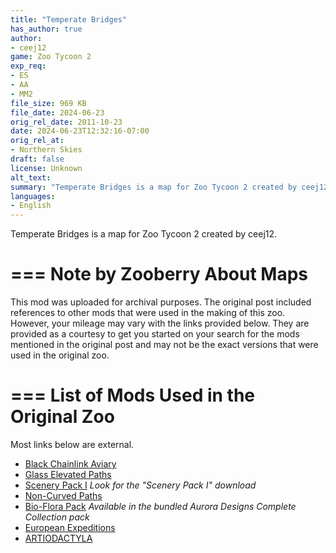 ```yaml
---
title: "Temperate Bridges"
has_author: true
author: 
- ceej12
game: Zoo Tycoon 2
exp_req: 
- ES
- AA
- MM2
file_size: 969 KB
file_date: 2024-06-23
orig_rel_date: 2011-10-23
date: 2024-06-23T12:32:16-07:00
orig_rel_at: 
- Northern Skies
draft: false
license: Unknown
alt_text: 
summary: "Temperate Bridges is a map for Zoo Tycoon 2 created by ceej12."
languages:
- English
---
```


Temperate Bridges is a map for Zoo Tycoon 2 created by ceej12.

===
Note by Zooberry About Maps 
===

This mod was uploaded for archival purposes. The original post included references to other mods that were used in the making of this zoo. However, your mileage may vary with the links provided below. They are provided as a courtesy to get you started on your search for the mods mentioned in the original post and may not be the exact versions that were used in the original zoo.

===
List of Mods Used in the Original Zoo
===

Most links below are external.

- [Black Chainlink Aviary](https://zt2downloadlibrary.fandom.com/wiki/Black_Chainlink_Aviary_(Zeta-Designs))
- [Glass Elevated Paths](https://sites.google.com/site/rubensophiedesigns/downloads/archived-downloads)
- [Scenery Pack I](https://sites.google.com/site/rubensophiedesigns/downloads/archived-downloads) *Look for the "Scenery Pack I" download*
- [Non-Curved Paths](https://zt2downloadlibrary.fandom.com/wiki/Non-curved_Paths_(Zeta-Designs))
- [Bio-Flora Pack](https://zt2downloadlibrary.fandom.com/wiki/Complete_Collection_(Aurora_Designs)#Packs_contained_in_Complete_Collection) *Available in the bundled Aurora Designs Complete Collection pack*
- [European Expeditions](https://www.zooberry.org/mods/zt2/expansive-packs/european-expeditions/)
- [ARTIODACTYLA](https://zt2downloadlibrary.fandom.com/wiki/Artiodactyla_(ZTABC))